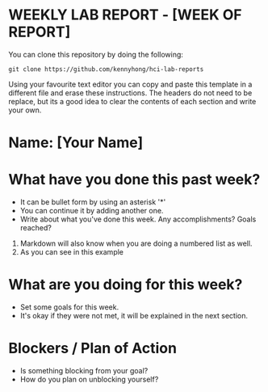 WEEKLY LAB REPORT - [WEEK OF REPORT]
====================================

You can clone this repository by doing the following:

```
git clone https://github.com/kennyhong/hci-lab-reports
```

Using your favourite text editor you can copy and paste this template in a different file and erase these instructions. The headers do not need to be replace, but its a good idea to clear the contents of each section and write your own.

# Name: [Your Name]

# What have you done this past week?

* It can be bullet form by using an asterisk '*' 
* You can continue it by adding another one.
* Write about what you've done this week. Any accomplishments? Goals reached?

1. Markdown will also know when you are doing a numbered list as well.
2. As you can see in this example

# What are you doing for this week?

* Set some goals for this week.
* It's okay if they were not met, it will be explained in the next section.

# Blockers / Plan of Action

* Is something blocking from your goal?
* How do you plan on unblocking yourself?